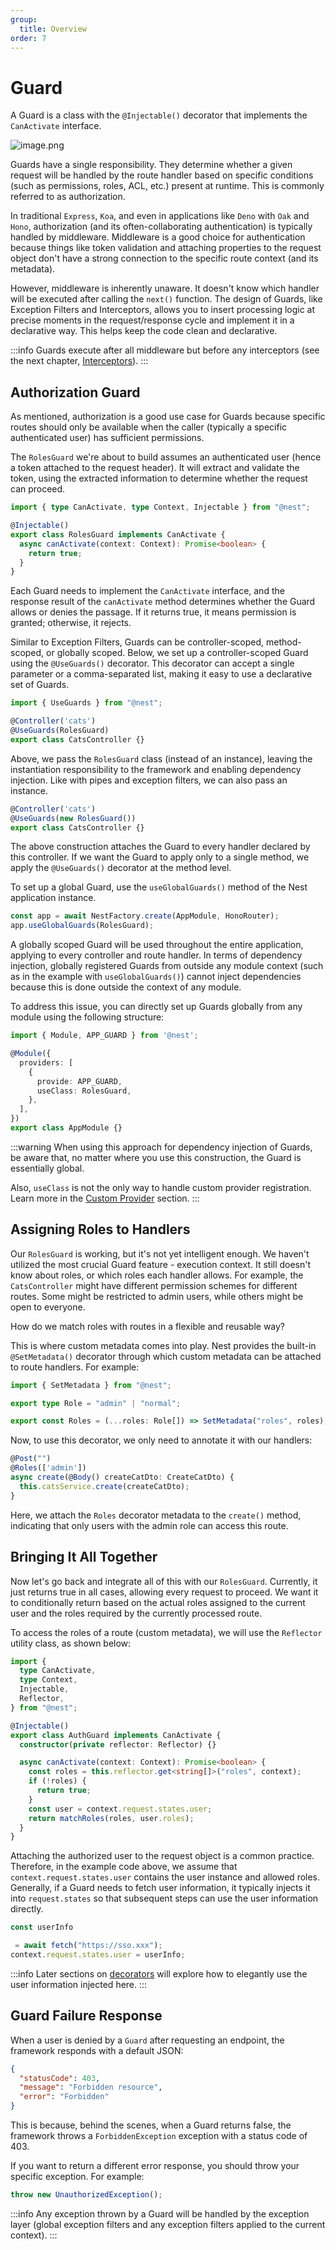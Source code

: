 ```yaml
---
group:
  title: Overview
order: 7
---
```


# Guard

A Guard is a class with the `@Injectable()` decorator that implements the `CanActivate` interface.

![image.png](./images/guards.png)

Guards have a single responsibility. They determine whether a given request will be handled by the route handler based on specific conditions (such as permissions, roles, ACL, etc.) present at runtime. This is commonly referred to as authorization.

In traditional `Express`, `Koa`, and even in applications like `Deno` with `Oak` and `Hono`, authorization (and its often-collaborating authentication) is typically handled by middleware. Middleware is a good choice for authentication because things like token validation and attaching properties to the request object don't have a strong connection to the specific route context (and its metadata).

However, middleware is inherently unaware. It doesn't know which handler will be executed after calling the `next()` function. The design of Guards, like Exception Filters and Interceptors, allows you to insert processing logic at precise moments in the request/response cycle and implement it in a declarative way. This helps keep the code clean and declarative.

:::info
Guards execute after all middleware but before any interceptors (see the next chapter, [Interceptors](./08_interceptors)).
:::

## Authorization Guard

As mentioned, authorization is a good use case for Guards because specific routes should only be available when the caller (typically a specific authenticated user) has sufficient permissions.

The `RolesGuard` we're about to build assumes an authenticated user (hence a token attached to the request header). It will extract and validate the token, using the extracted information to determine whether the request can proceed.

```typescript
import { type CanActivate, type Context, Injectable } from "@nest";

@Injectable()
export class RolesGuard implements CanActivate {
  async canActivate(context: Context): Promise<boolean> {
    return true;
  }
}
```

Each Guard needs to implement the `CanActivate` interface, and the response result of the `canActivate` method determines whether the Guard allows or denies the passage. If it returns true, it means permission is granted; otherwise, it rejects.

Similar to Exception Filters, Guards can be controller-scoped, method-scoped, or globally scoped. Below, we set up a controller-scoped Guard using the `@UseGuards()` decorator. This decorator can accept a single parameter or a comma-separated list, making it easy to use a declarative set of Guards.

```typescript
import { UseGuards } from "@nest";

@Controller('cats')
@UseGuards(RolesGuard)
export class CatsController {}
```

Above, we pass the `RolesGuard` class (instead of an instance), leaving the instantiation responsibility to the framework and enabling dependency injection. Like with pipes and exception filters, we can also pass an instance.

```typescript
@Controller('cats')
@UseGuards(new RolesGuard())
export class CatsController {}
```

The above construction attaches the Guard to every handler declared by this controller. If we want the Guard to apply only to a single method, we apply the `@UseGuards()` decorator at the method level.

To set up a global Guard, use the `useGlobalGuards()` method of the Nest application instance.

```typescript
const app = await NestFactory.create(AppModule, HonoRouter);
app.useGlobalGuards(RolesGuard);
```

A globally scoped Guard will be used throughout the entire application, applying to every controller and route handler. In terms of dependency injection, globally registered Guards from outside any module context (such as in the example with `useGlobalGuards()`) cannot inject dependencies because this is done outside the context of any module.

To address this issue, you can directly set up Guards globally from any module using the following structure:

```typescript
import { Module, APP_GUARD } from '@nest';

@Module({
  providers: [
    {
      provide: APP_GUARD,
      useClass: RolesGuard,
    },
  ],
})
export class AppModule {}
```

:::warning
When using this approach for dependency injection of Guards, be aware that, no matter where you use this construction, the Guard is essentially global.

Also, `useClass` is not the only way to handle custom provider registration. Learn more in the [Custom Provider](./11_custom_provider) section.
:::

## Assigning Roles to Handlers

Our `RolesGuard` is working, but it's not yet intelligent enough. We haven't utilized the most crucial Guard feature - execution context. It still doesn't know about roles, or which roles each handler allows. For example, the `CatsController` might have different permission schemes for different routes. Some might be restricted to admin users, while others might be open to everyone.

How do we match roles with routes in a flexible and reusable way?

This is where custom metadata comes into play. Nest provides the built-in `@SetMetadata()` decorator through which custom metadata can be attached to route handlers. For example:

```typescript
import { SetMetadata } from "@nest";

export type Role = "admin" | "normal";

export const Roles = (...roles: Role[]) => SetMetadata("roles", roles);
```

Now, to use this decorator, we only need to annotate it with our handlers:

```typescript
@Post("")
@Roles(['admin'])
async create(@Body() createCatDto: CreateCatDto) {
  this.catsService.create(createCatDto);
}
```

Here, we attach the `Roles` decorator metadata to the `create()` method, indicating that only users with the admin role can access this route.

## Bringing It All Together

Now let's go back and integrate all of this with our `RolesGuard`. Currently, it just returns true in all cases, allowing every request to proceed. We want it to conditionally return based on the actual roles assigned to the current user and the roles required by the currently processed route.

To access the roles of a route (custom metadata), we will use the `Reflector` utility class, as shown below:

```typescript
import {
  type CanActivate,
  type Context,
  Injectable,
  Reflector,
} from "@nest";

@Injectable()
export class AuthGuard implements CanActivate {
  constructor(private reflector: Reflector) {}

  async canActivate(context: Context): Promise<boolean> {
    const roles = this.reflector.get<string[]>("roles", context);
    if (!roles) {
      return true;
    }
    const user = context.request.states.user;
    return matchRoles(roles, user.roles);
  }
}
```

Attaching the authorized user to the request object is a common practice. Therefore, in the example code above, we assume that `context.request.states.user` contains the user instance and allowed roles. Generally, if a Guard needs to fetch user information, it typically injects it into `request.states` so that subsequent steps can use the user information directly.

```typescript
const userInfo

 = await fetch("https://sso.xxx");
context.request.states.user = userInfo;
```

:::info
Later sections on [decorators](./09_decorators) will explore how to elegantly use the user information injected here.
:::

## Guard Failure Response

When a user is denied by a `Guard` after requesting an endpoint, the framework responds with a default JSON:

```json
{
  "statusCode": 403,
  "message": "Forbidden resource",
  "error": "Forbidden"
}
```

This is because, behind the scenes, when a Guard returns false, the framework throws a `ForbiddenException` exception with a status code of 403.

If you want to return a different error response, you should throw your specific exception. For example:

```typescript
throw new UnauthorizedException();
```

:::info
Any exception thrown by a Guard will be handled by the exception layer (global exception filters and any exception filters applied to the current context).
:::
